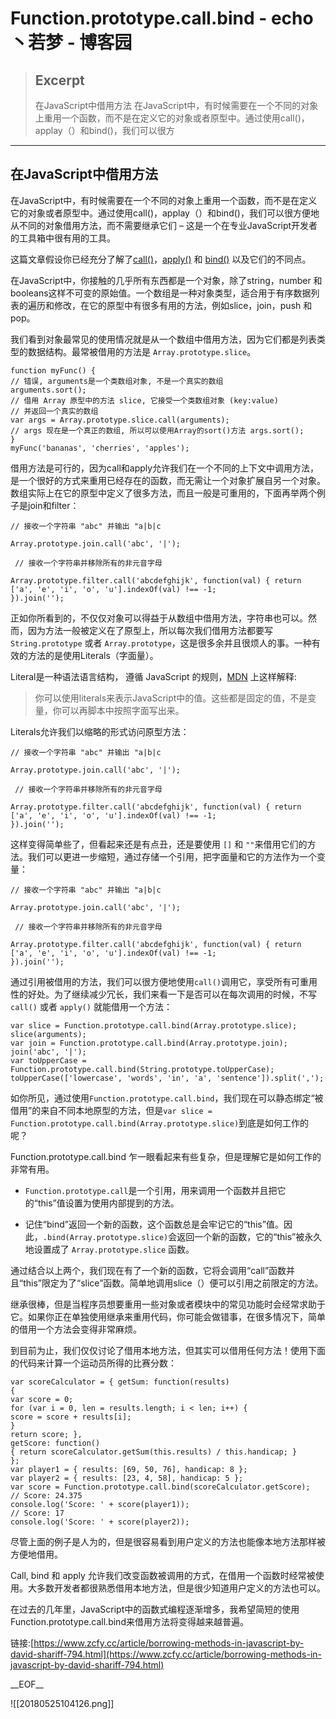 
# Function.prototype.call.bind - echo丶若梦 - 博客园

> ## Excerpt
> 在JavaScript中借用方法 在JavaScript中，有时候需要在一个不同的对象上重用一个函数，而不是在定义它的对象或者原型中。通过使用call()，applay（）和bind()，我们可以很方

---
## 在JavaScript中借用方法

在JavaScript中，有时候需要在一个不同的对象上重用一个函数，而不是在定义它的对象或者原型中。通过使用call()，applay（）和bind()，我们可以很方便地从不同的对象借用方法，而不需要继承它们 – 这是一个在专业JavaScript开发者的工具箱中很有用的工具。

这篇文章假设你已经充分了解了[call()](https://developer.mozilla.org/en-US/docs/Web/JavaScript/Reference/Global_Objects/Function/call)，[apply()](https://developer.mozilla.org/en-US/docs/Web/JavaScript/Reference/Global_Objects/Function/apply) 和 [bind()](https://developer.mozilla.org/en-US/docs/Web/JavaScript/Reference/Global_Objects/Function/bind) 以及它们的不同点。

在JavaScript中，你接触的几乎所有东西都是一个对象，除了string，number 和 booleans这样不可变的原始值。一个数组是一种对象类型，适合用于有序数据列表的遍历和修改，在它的原型中有很多有用的方法，例如slice，join，push 和 pop。

我们看到对象最常见的使用情况就是从一个数组中借用方法，因为它们都是列表类型的数据结构。最常被借用的方法是 `Array.prototype.slice`。
```
function myFunc() { 
// 错误, arguments是一个类数组对象, 不是一个真实的数组 
arguments.sort(); 
// 借用 Array 原型中的方法 slice, 它接受一个类数组对象 (key:value) 
// 并返回一个真实的数组 
var args = Array.prototype.slice.call(arguments); 
// args 现在是一个真正的数组, 所以可以使用Array的sort()方法 args.sort(); 
}
myFunc('bananas', 'cherries', 'apples');

```

借用方法是可行的，因为call和apply允许我们在一个不同的上下文中调用方法，是一个很好的方式来重用已经存在的函数，而无需让一个对象扩展自另一个对象。数组实际上在它的原型中定义了很多方法，而且一般是可重用的，下面再举两个例子是join和filter：
```
// 接收一个字符串 "abc" 并输出 "a|b|c 

Array.prototype.join.call('abc', '|'); 

 // 接收一个字符串并移除所有的非元音字母 

Array.prototype.filter.call('abcdefghijk', function(val) { return ['a', 'e', 'i', 'o', 'u'].indexOf(val) !== -1;
}).join('');
```
正如你所看到的，不仅仅对象可以得益于从数组中借用方法，字符串也可以。然而，因为方法一般被定义在了原型上，所以每次我们借用方法都要写`String.prototype` 或者 `Array.prototype`，这是很多余并且很烦人的事。一种有效的方法的是使用Literals（字面量）。

Literal是一种语法语言结构， 遵循 JavaScript 的规则，[MDN](https://developer.mozilla.org/en-US/docs/Web/JavaScript/Guide/Grammar_and_types#Literals) 上这样解释:

> 你可以使用literals来表示JavaScript中的值。这些都是固定的值，不是变量，你可以再脚本中按照字面写出来。

Literals允许我们以缩略的形式访问原型方法：
```
// 接收一个字符串 "abc" 并输出 "a|b|c 

Array.prototype.join.call('abc', '|'); 

 // 接收一个字符串并移除所有的非元音字母 

Array.prototype.filter.call('abcdefghijk', function(val) { return ['a', 'e', 'i', 'o', 'u'].indexOf(val) !== -1;
}).join('');
```

这样变得简单些了，但看起来还是有点丑，还是要使用 `[]` 和 `""`来借用它们的方法。我们可以更进一步缩短，通过存储一个引用，把字面量和它的方法作为一个变量：
```
// 接收一个字符串 "abc" 并输出 "a|b|c 

Array.prototype.join.call('abc', '|'); 

 // 接收一个字符串并移除所有的非元音字母 

Array.prototype.filter.call('abcdefghijk', function(val) { return ['a', 'e', 'i', 'o', 'u'].indexOf(val) !== -1;
}).join('');
```

通过引用被借用的方法，我们可以很方便地使用`call()`调用它，享受所有可重用性的好处。为了继续减少冗长，我们来看一下是否可以在每次调用的时候，不写`call()` 或者 `apply()` 就能借用一个方法：
```
var slice = Function.prototype.call.bind(Array.prototype.slice); slice(arguments); 
var join = Function.prototype.call.bind(Array.prototype.join); 
join('abc', '|'); 
var toUpperCase = Function.prototype.call.bind(String.prototype.toUpperCase); toUpperCase(['lowercase', 'words', 'in', 'a', 'sentence']).split(',');
```

如你所见，通过使用`Function.prototype.call.bind`，我们现在可以静态绑定“被借用”的来自不同本地原型的方法，但是`var slice = Function.prototype.call.bind(Array.prototype.slice)`到底是如何工作的呢？

Function.prototype.call.bind 乍一眼看起来有些复杂，但是理解它是如何工作的非常有用。

-   `Function.prototype.call`是一个引用，用来调用一个函数并且把它的“this”值设置为使用内部提到的方法。
    
-   记住“bind”返回一个新的函数，这个函数总是会牢记它的“this”值。因此，`.bind(Array.prototype.slice)`会返回一个新的函数，它的“this”被永久地设置成了 `Array.prototype.slice` 函数。
    

通过结合以上两个，我们现在有了一个新的函数，它将会调用“call”函数并且“this”限定为了“slice”函数。简单地调用slice（）便可以引用之前限定的方法。

继承很棒，但是当程序员想要重用一些对象或者模块中的常见功能时会经常求助于它。如果你正在单独使用继承来重用代码，你可能会做错事，在很多情况下，简单的借用一个方法会变得非常麻烦。

到目前为止，我们仅仅讨论了借用本地方法，但其实可以借用任何方法！使用下面的代码来计算一个运动员所得的比赛分数：
```
var scoreCalculator = { getSum: function(results) 
{ 
var score = 0; 
for (var i = 0, len = results.length; i < len; i++) {
score = score + results[i]; 
} 
return score; }, 
getScore: function() 
{ return scoreCalculator.getSum(this.results) / this.handicap; } 
};
var player1 = { results: [69, 50, 76], handicap: 8 };
var player2 = { results: [23, 4, 58], handicap: 5 }; 
var score = Function.prototype.call.bind(scoreCalculator.getScore); 
// Score: 24.375 
console.log('Score: ' + score(player1)); 
// Score: 17 
console.log('Score: ' + score(player2));
```

尽管上面的例子是人为的，但是很容易看到用户定义的方法也能像本地方法那样被方便地借用。

Call, bind 和 apply 允许我们改变函数被调用的方式，在借用一个函数时经常被使用。大多数开发者都很熟悉借用本地方法，但是很少知道用户定义的方法也可以。

在过去的几年里，JavaScript中的函数式编程逐渐增多，我希望简短的使用Function.prototype.call.bind来借用方法将变得越来越普遍。

链接:[https://www.zcfy.cc/article/borrowing-methods-in-javascript-by-david-shariff-794.html](https://www.zcfy.cc/article/borrowing-methods-in-javascript-by-david-shariff-794.html)

\_\_EOF\_\_

![[20180525104126.png]]
